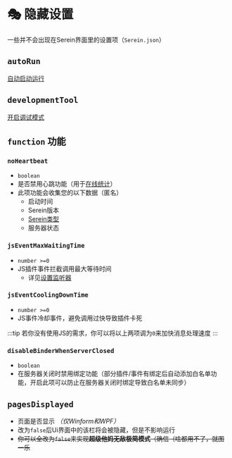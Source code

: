 # 🎭 隐藏设置

一些并不会出现在Serein界面里的设置项（`Serein.json`）

## `autoRun`

[自动启动运行](autoRunOnStarted)

## `developmentTool`

[开启调试模式](debugMode)

## `function` 功能

### `noHeartbeat`

- `boolean`
- 是否禁用心跳功能（用于[在线统计](https://online-count.serein.cc)）
- 此项功能会收集您的以下数据（匿名）
  - 启动时间
  - Serein版本
  - [Serein类型](differenceBetweenVersions)
  - 服务器状态

### `jsEventMaxWaitingTime`

- `number >=0`
- JS插件事件拦截调用最大等待时间
  - 详见[设置监听器](../development/function/serein#设置监听器)

### `jsEventCoolingDownTime`

- `number >=0`
- JS事件冷却事件，避免调用过快导致插件卡死

:::tip
若你没有使用JS的需求，你可以将以上两项调为`0`来加快消息处理速度
:::

### `disableBinderWhenServerClosed`

- `boolean`
- 在服务器关闭时禁用绑定功能（部分插件/事件有绑定后自动添加白名单功能，开启此项可以防止在服务器关闭时绑定导致白名单未同步）

## `pagesDisplayed`

- 页面是否显示 *（仅Winform和WPF）*
- 改为`false`后Ui界面中的该栏将会被隐藏，但是不影响运行
- ~~你可以全改为`false`来实现**超级他妈无敌极简模式**（确信（啥都用不了，就图一乐~~

